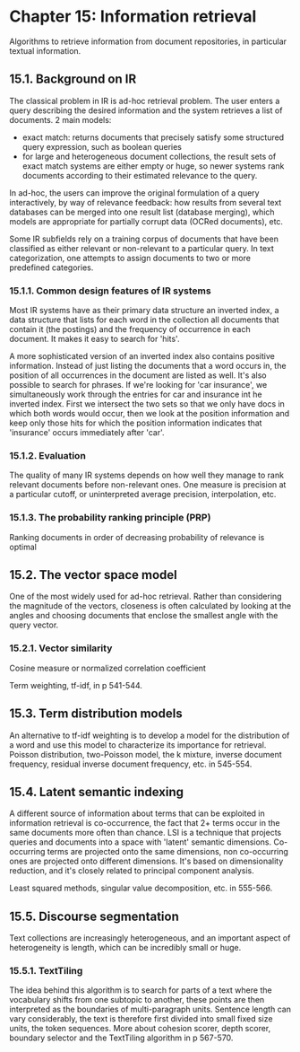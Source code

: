 # Chapter 15: Information retrieval

Algorithms to retrieve information from document repositories, in particular textual information. 

## 15.1. Background on IR

The classical problem in IR is ad-hoc retrieval problem. The user enters a query describing the desired information and the system retrieves a list of documents. 2 main models:

* exact match: returns documents that precisely satisfy some structured query expression, such as boolean queries
* for large and heterogeneous document collections, the result sets of exact match systems are either empty or huge, so newer systems rank documents according to their estimated relevance to the query. 

In ad-hoc, the users can improve the original formulation of a query interactively, by way of relevance feedback: how results from several text databases can be merged into one result list (database merging), which models are appropriate for partially corrupt data (OCRed documents), etc. 

Some IR subfields rely on a training corpus of documents that have been classified as either relevant or non-relevant to a particular query. In text categorization, one attempts to assign documents to two or more predefined categories. 

### 15.1.1. Common design features of IR systems

Most IR systems have as their primary data structure an inverted index, a data structure that lists for each word in the collection all documents that contain it (the postings) and the frequency of occurrence in each document. It makes it easy to search for 'hits'. 

A more sophisticated version of an inverted index also contains positive information. Instead of just listing the documents that a word occurs in, the position of all occurrences in the document are listed as well. It's also possible to search for phrases. If we're looking for 'car insurance', we simultaneously work through the entries for car and insurance int he inverted index. First we intersect the two sets so that we only have docs in which both words would occur, then we look at the position information and keep only those hits for which the position information indicates that 'insurance' occurs immediately after 'car'. 

### 15.1.2. Evaluation 

The quality of many IR systems depends on how well they manage to rank relevant documents before non-relevant ones. One measure is precision at a particular cutoff, or uninterpreted average precision, interpolation, etc.  

### 15.1.3. The probability ranking principle (PRP)

Ranking documents in order of decreasing probability of relevance is optimal

## 15.2. The vector space model

One of the most widely used for ad-hoc retrieval. Rather than considering the magnitude of the vectors, closeness is often calculated by looking at the angles and choosing documents that enclose the smallest angle with the query vector.

### 15.2.1. Vector similarity

Cosine measure or normalized correlation coefficient

Term weighting, tf-idf, in p 541-544.

## 15.3. Term distribution models

An alternative to tf-idf weighting is to develop a model for the distribution of a word and use this model to characterize its importance for retrieval. Poisson distribution, two-Poisson model, the k mixture, inverse document frequency, residual inverse document frequency, etc. in 545-554.

## 15.4. Latent semantic indexing

A different source of information about terms that can be exploited in information retrieval is co-occurrence, the fact that 2+ terms occur in the same documents more often than chance. LSI is a technique that projects queries and documents into a space with 'latent' semantic dimensions. Co-occurring terms are projected onto the same dimensions, non co-occurring ones are projected onto different dimensions. It's based on dimensionality reduction, and it's closely related to principal component analysis. 

Least squared methods, singular value decomposition, etc. in 555-566.

## 15.5. Discourse segmentation

Text collections are increasingly heterogeneous, and an important aspect of heterogeneity is length, which can be incredibly small or huge. 

### 15.5.1. TextTiling

The idea behind this algorithm is to search for parts of a text where the vocabulary shifts from one subtopic to another, these points are then interpreted as the boundaries of multi-paragraph units. Sentence length can vary considerably, the text is therefore first divided into small fixed size units, the token sequences. More about cohesion scorer, depth scorer, boundary selector and the TextTiling algorithm in p 567-570.

